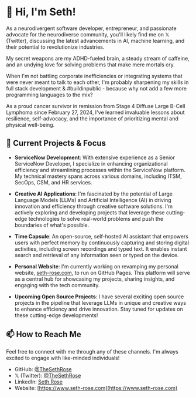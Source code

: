 # 👋 Hi, I'm Seth!

As a neurodivergent software developer, entrepreneur, and passionate advocate for the neurodiverse community, you'll likely find me on 𝕏 (Twitter), discussing the latest advancements in AI, machine learning, and their potential to revolutionize industries. 

My secret weapons are my ADHD-fueled brain, a steady stream of caffeine, and an undying love for solving problems that make mere mortals cry. 

When I'm not battling corporate inefficiencies or integrating systems that were never meant to talk to each other, I'm probably sharpening my skills in full stack development & #buildinpublic - because why not add a few more programming languages to the mix?

As a proud cancer survivor in remission from Stage 4 Diffuse Large B-Cell Lymphoma since February 27, 2024, I've learned invaluable lessons about resilience, self-advocacy, and the importance of prioritizing mental and physical well-being. 

## 🔭 Current Projects & Focus

- **ServiceNow Development**: With extensive experience as a Senior ServiceNow Developer, I specialize in enhancing organizational efficiency and streamlining processes within the ServiceNow platform. My technical mastery spans across various domains, including ITSM, SecOps, CSM, and HR services.

- **Creative AI Applications**: I'm fascinated by the potential of Large Language Models (LLMs) and Artificial Intelligence (AI) in driving innovation and efficiency through creative software solutions. I'm actively exploring and developing projects that leverage these cutting-edge technologies to solve real-world problems and push the boundaries of what's possible.

- **Time Capsule**: An open-source, self-hosted AI assistant that empowers users with perfect memory by continuously capturing and storing digital activities, including screen recordings and typed text. It enables instant search and retrieval of any information seen or typed on the device.

- **Personal Website**: I'm currently working on revamping my personal website, [seth-rose.com](http://www.seth-rose.com), to run on GitHub Pages. This platform will serve as a central hub for showcasing my projects, sharing insights, and engaging with the tech community.

- **Upcoming Open Source Projects**: I have several exciting open source projects in the pipeline that leverage LLMs in unique and creative ways to enhance efficiency and drive innovation. Stay tuned for updates on these cutting-edge developments!

## 📫 How to Reach Me

Feel free to connect with me through any of these channels. I'm always excited to engage with like-minded individuals!

- GitHub: [@TheSethRose](https://github.com/TheSethRose)
- 𝕏 (Twitter): [@TheSethRose](https://x.com/TheSethRose)
- LinkedIn: [Seth Rose](https://www.linkedin.com/in/sethlrose/)
- Website: [https://www.seth-rose.com](https://www.seth-rose.com)

